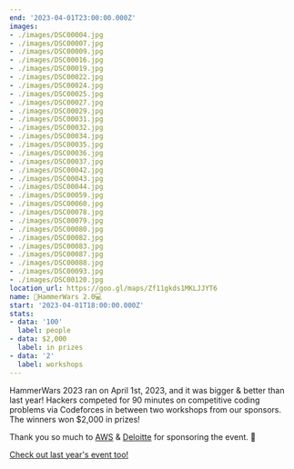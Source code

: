 ```yaml
---
end: '2023-04-01T23:00:00.000Z'
images:
- ./images/DSC00004.jpg
- ./images/DSC00007.jpg
- ./images/DSC00009.jpg
- ./images/DSC00016.jpg
- ./images/DSC00019.jpg
- ./images/DSC00022.jpg
- ./images/DSC00024.jpg
- ./images/DSC00025.jpg
- ./images/DSC00027.jpg
- ./images/DSC00029.jpg
- ./images/DSC00031.jpg
- ./images/DSC00032.jpg
- ./images/DSC00034.jpg
- ./images/DSC00035.jpg
- ./images/DSC00036.jpg
- ./images/DSC00037.jpg
- ./images/DSC00042.jpg
- ./images/DSC00043.jpg
- ./images/DSC00044.jpg
- ./images/DSC00059.jpg
- ./images/DSC00060.jpg
- ./images/DSC00078.jpg
- ./images/DSC00079.jpg
- ./images/DSC00080.jpg
- ./images/DSC00082.jpg
- ./images/DSC00083.jpg
- ./images/DSC00087.jpg
- ./images/DSC00088.jpg
- ./images/DSC00093.jpg
- ./images/DSC00120.jpg
location_url: https://goo.gl/maps/Zf11gkds1MKLJJYT6
name: 🔨HammerWars 2.0💻
start: '2023-04-01T18:00:00.000Z'
stats:
- data: '100'
  label: people
- data: $2,000
  label: in prizes
- data: '2'
  label: workshops
---
```


HammerWars 2023 ran on April 1st, 2023, and it was bigger & better than last year! Hackers competed for 90 minutes on competitive coding problems via Codeforces in between two workshops from our sponsors. The winners won $2,000 in prizes!

Thank you so much to [AWS](https://aws.amazon.com/) & [Deloitte](https://www.deloitte.com/global/en.html) for sponsoring the event. 💛

[Check out last year's event too!](https://events.purduehackers.com/-hammerwars-)